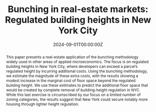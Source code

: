 ---
title: "Bunching in real-estate markets: Regulated building heights in New York City"
authors:
  - Jan K. Brueckner
  - David Leather
  - Miguel Zerecero
date: "2024-09-01T00:00:00Z"
publishDate: "2024-09-01T00:00:00Z"
publication_types: ["2"]
publication: "Journal of Urban Economics"
publication_short: "J. Urban Econ."
abstract: >
  This paper presents a real-estate application of the bunching methodology widely used in other areas of applied microeconomics. The focus is on regulated building heights in New York City, where developers can exceed a parcel’s regulated height by incurring additional costs. Using the bunching methodology, we estimate the magnitude of these extra costs, with the results showing a modest increase in the marginal cost of floor space beyond the regulated building height. We use these estimates to predict the additional floor space that would be created by complete removal of building-height regulation in NYC. While this last exercise is circumscribed by our focus on a limited number of zoning categories, the results suggest that New York could secure notably more housing through lighter height regulation.
tags:
  - Publication
  - Building Height Regulation
  - Bunching
  - New York City
  - Housing Supply
  - FAR
featured: true
links:
  - url: https://doi.org/10.1016/j.jue.2024.103683
url_pdf: https://doi.org/10.1016/j.jue.2024.103683
url_code: 'https://github.com/dleather/brueckner-leather-zerecero-2024'
---